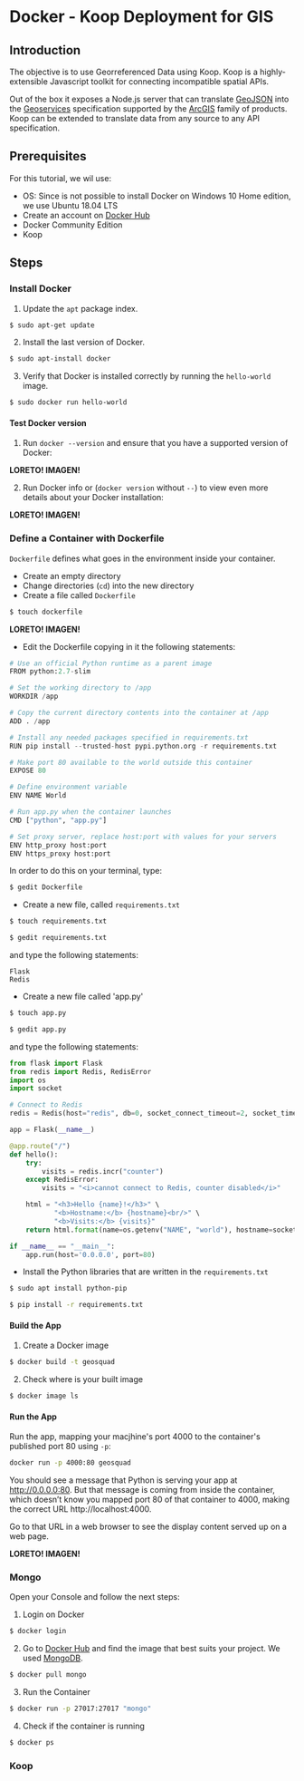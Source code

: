 # Docker - Koop Deployment for GIS

## Introduction

The objective is to use Georreferenced Data using Koop. Koop is a highly-extensible Javascript toolkit for connecting incompatible spatial APIs.

Out of the box it exposes a Node.js server that can translate [GeoJSON](http://geojson.org/) into the [Geoservices](https://geoservices.github.io/) specification supported by the [ArcGIS](https://esri-es.github.io/awesome-arcgis/) family of products. Koop can be extended to translate data from any source to any API specification.

## Prerequisites
For this tutorial, we wil use:
- OS: Since is not possible to install Docker on Windows 10 Home edition, we use Ubuntu 18.04 LTS
- Create an account on [Docker Hub](https://hub.docker.com/)
- Docker Community Edition
- Koop

## Steps

### Install Docker
1. Update the `apt` package index.

```sh
$ sudo apt-get update
```

2. Install the last version of Docker.
```sh
$ sudo apt-install docker
```

3. Verify that Docker is installed correctly by running the `hello-world` image.
```sh
$ sudo docker run hello-world
```

#### Test Docker version

1. Run `docker --version` and ensure that you have a supported version of Docker:

**LORETO! IMAGEN!**

2. Run Docker info or (`docker version` without `--`) to view even more details about your Docker installation:

**LORETO! IMAGEN!**

### Define a Container with Dockerfile
`Dockerfile` defines what goes in the environment inside your container.

- Create an empty directory
- Change directories (`cd`) into the new directory
- Create a file called `Dockerfile`
```sh
$ touch dockerfile
```

**LORETO! IMAGEN!**

- Edit the Dockerfile copying in it the following statements:

```python
# Use an official Python runtime as a parent image
FROM python:2.7-slim

# Set the working directory to /app
WORKDIR /app

# Copy the current directory contents into the container at /app
ADD . /app

# Install any needed packages specified in requirements.txt
RUN pip install --trusted-host pypi.python.org -r requirements.txt

# Make port 80 available to the world outside this container
EXPOSE 80

# Define environment variable
ENV NAME World

# Run app.py when the container launches
CMD ["python", "app.py"]

# Set proxy server, replace host:port with values for your servers
ENV http_proxy host:port
ENV https_proxy host:port
```

In order to do this on your terminal, type:

```sh
$ gedit Dockerfile
```
- Create a new file, called `requirements.txt`

```sh
$ touch requirements.txt

$ gedit requirements.txt
```
and type the following statements:
````
Flask
Redis
````
- Create a new file called 'app.py'

```sh
$ touch app.py

$ gedit app.py
```
and type the following statements:
```python
from flask import Flask
from redis import Redis, RedisError
import os
import socket

# Connect to Redis
redis = Redis(host="redis", db=0, socket_connect_timeout=2, socket_timeout=2)

app = Flask(__name__)

@app.route("/")
def hello():
    try:
        visits = redis.incr("counter")
    except RedisError:
        visits = "<i>cannot connect to Redis, counter disabled</i>"

    html = "<h3>Hello {name}!</h3>" \
           "<b>Hostname:</b> {hostname}<br/>" \
           "<b>Visits:</b> {visits}"
    return html.format(name=os.getenv("NAME", "world"), hostname=socket.gethostname(), visits=visits)

if __name__ == "__main__":
    app.run(host='0.0.0.0', port=80)
```

- Install the Python libraries that are written in the `requirements.txt`

```sh
$ sudo apt install python-pip

$ pip install -r requirements.txt
```

#### Build the App

1. Create a Docker image

```sh
$ docker build -t geosquad
```

2. Check where is your built image

```sh
$ docker image ls
```

#### Run the App

Run the app, mapping your macjhine's port 4000 to the container's published port 80 using `-p`:

```sh
docker run -p 4000:80 geosquad
```

You should see a message that Python is serving your app at http://0.0.0.0:80. But that message is coming from inside the container, which doesn’t know you mapped port 80 of that container to 4000, making the correct URL http://localhost:4000.

Go to that URL in a web browser to see the display content served up on a web page.

**LORETO! IMAGEN!**

### Mongo
Open your Console and follow the next steps:

1. Login on Docker
```sh
$ docker login
```

2. Go to [Docker Hub](https://hub.docker.com/) and find the image that best suits your project. We used [MongoDB](https://hub.docker.com/_/mongo/).

```sh
$ docker pull mongo
```

3. Run the Container

```sh
$ docker run -p 27017:27017 "mongo"
```

4. Check if the container is running

```sh
$ docker ps
```

### Koop
